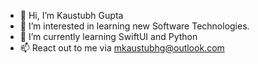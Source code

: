 - 👋 Hi, I’m Kaustubh Gupta
- 👀 I’m interested in learning new Software Technologies.
- 🌱 I’m currently learning SwiftUI and Python
- 📫 React out to me via mkaustubhg@outlook.com
